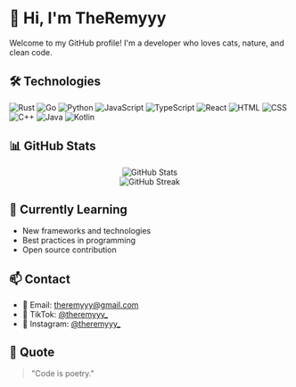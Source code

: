 # 🤎 Hi, I'm TheRemyyy

Welcome to my GitHub profile! I'm a developer who loves cats, nature, and clean code.

## 🛠️ Technologies

![Rust](https://img.shields.io/badge/-Rust-8B4513?style=flat-square&logo=rust&logoColor=white)
![Go](https://img.shields.io/badge/-Go-D2B48C?style=flat-square&logo=go&logoColor=white)
![Python](https://img.shields.io/badge/-Python-A0826D?style=flat-square&logo=python&logoColor=white)
![JavaScript](https://img.shields.io/badge/-JavaScript-F5DEB3?style=flat-square&logo=javascript&logoColor=black)
![TypeScript](https://img.shields.io/badge/-TypeScript-D2B48C?style=flat-square&logo=typescript&logoColor=white)
![React](https://img.shields.io/badge/-React-F5F5DC?style=flat-square&logo=react&logoColor=8B4513)
![HTML](https://img.shields.io/badge/-HTML-DEB887?style=flat-square&logo=html5&logoColor=white)
![CSS](https://img.shields.io/badge/-CSS-C4A57B?style=flat-square&logo=css3&logoColor=white)
![C++](https://img.shields.io/badge/-C++-A0826D?style=flat-square&logo=cplusplus&logoColor=white)
![Java](https://img.shields.io/badge/-Java-8B7355?style=flat-square&logo=java&logoColor=white)
![Kotlin](https://img.shields.io/badge/-Kotlin-9B8B7E?style=flat-square&logo=kotlin&logoColor=white)

## 📊 GitHub Stats

<div align="center">
  <img src="https://github-readme-stats.vercel.app/api?username=theremyyy&show_icons=true&theme=default&title_color=8B4513&text_color=654321&icon_color=DAA520&bg_color=F5F5DC&border_color=D2B48C" alt="GitHub Stats" />
</div>

<div align="center">
  <img src="https://github-readme-streak-stats.herokuapp.com/?user=theremyyy&theme=default&background=F5F5DC&border=D2B48C&stroke=8B4513&ring=DAA520&fire=DAA520&currStreakNum=654321&sideNums=654321&currStreakLabel=8B4513&sideLabels=8B4513&dates=654321" alt="GitHub Streak" />
</div>

## 🌱 Currently Learning

- New frameworks and technologies
- Best practices in programming
- Open source contribution

## 📫 Contact

- 📧 Email: theremyyy@gmail.com
- 🎵 TikTok: [@theremyyy_](https://tiktok.com/@theremyyy_)
- 📸 Instagram: [@theremyyy_](https://instagram.com/theremyyy_)

## 💭 Quote

> "Code is poetry."
